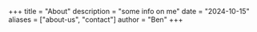 +++
title = "About"
description = "some info on me"
date = "2024-10-15"
aliases = ["about-us", "contact"]
author = "Ben"
+++


